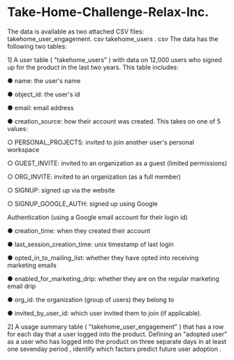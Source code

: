 # Take-Home-Challenge-Relax-Inc.

The  data  is  available  as  two  attached  CSV  files:
takehome_user_engagement. csv
takehome_users . csv
The  data  has  the  following  two  tables:

1]  A  user  table  ( "takehome_users" )  with  data  on  12,000  users  who  signed  up  for  the
product  in  the  last  two  years.   This  table  includes:

● name:  the  user's  name

● object_id:   the  user's  id

● email:  email  address

● creation_source:   how  their  account  was  created.  This  takes  on  one
of  5  values:

  ○ PERSONAL_PROJECTS:  invited  to  join  another  user's
  personal  workspace

  ○ GUEST_INVITE:  invited  to  an  organization  as  a  guest
  (limited  permissions)

  ○ ORG_INVITE:  invited  to  an  organization  (as  a  full  member)

  ○ SIGNUP:  signed  up  via  the  website

  ○ SIGNUP_GOOGLE_AUTH:  signed  up  using  Google

Authentication  (using  a  Google  email  account  for  their  login
id)

● creation_time:  when  they  created  their  account

● last_session_creation_time:   unix  timestamp  of  last  login

● opted_in_to_mailing_list:  whether  they  have  opted  into  receiving
marketing  emails

● enabled_for_marketing_drip:  whether  they  are  on  the  regular
marketing  email  drip

● org_id:   the  organization  (group  of  users)  they  belong  to

● invited_by_user_id:   which  user  invited  them  to  join  (if  applicable).

2]  A  usage  summary  table  ( "takehome_user_engagement" )  that  has  a  row  for  each  day
that  a  user  logged  into  the  product.
Defining  an  "adopted  user"   as  a  user  who   has  logged  into  the  product  on  three  separate
days  in  at  least  one  seven­day  period ,  identify  which  factors  predict  future  user
adoption .

